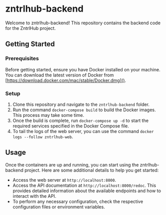 # zntrlhub-backend

Welcome to zntrlhub-backend! This repository contains the backend code for the ZntrlHub project.

## Getting Started

### Prerequisites
Before getting started, ensure you have Docker installed on your machine. You can download the latest version of Docker from [https://download.docker.com/mac/stable/Docker.dmg]().

### Setup

1. Clone this repository and navigate to the `zntrlhub-backend` folder.
2. Run the command `docker-compose build` to build the Docker images. This process may take some time.
3. Once the build is complete, run `docker-compose up -d` to start the required services specified in the Docker Compose file.
4. To tail the logs of the web server, you can use the command `docker logs --follow zntrlhub-web`.

## Usage

Once the containers are up and running, you can start using the zntrlhub-backend project. Here are some additional details to help you get started:

- Access the web server at `http://localhost:8000`.
- Access the API documentation at `http://localhost:8000/redoc`. This provides detailed information about the available endpoints and how to interact with the API.
- To perform any necessary configuration, check the respective configuration files or environment variables.

